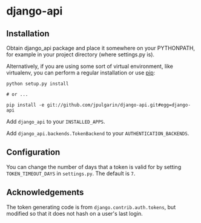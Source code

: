 django-api
================




Installation
------------

Obtain django_api package and place it somewhere on your PYTHONPATH, for example
in your project directory (where settings.py is). 

Alternatively, if you are 
using some sort of virtual environment, like virtualenv, you can perform a 
regular installation or use [pip][]:
    
    python setup.py install

    # or ...

    pip install -e git://github.com/jpulgarin/django-api.git#egg=django-api

[pip]: http://pip.openplans.org/

Add `django_api` to your `INSTALLED_APPS`.

Add `django_api.backends.TokenBackend` to your `AUTHENTICATION_BACKENDS`.


Configuration
-------------

You can change the number of days that a token is valid for by setting 
`TOKEN_TIMEOUT_DAYS` in `settings.py`. The default is `7`.

Acknowledgements
----------------

The token generating code is from `django.contrib.auth.tokens`, but modified so
that it does not hash on a user's last login.


